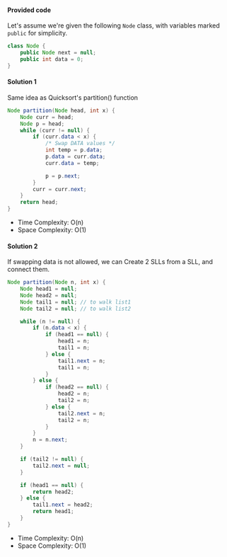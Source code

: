 #### Provided code

Let's assume we're given the following `Node` class, with variables marked `public` for simplicity.
```java
class Node {
    public Node next = null;
    public int data = 0;
}
```

#### Solution 1

Same idea as Quicksort's partition() function

```java
Node partition(Node head, int x) {
    Node curr = head;
    Node p = head;
    while (curr != null) {
        if (curr.data < x) {
            /* Swap DATA values */
            int temp = p.data;
            p.data = curr.data;
            curr.data = temp;

            p = p.next;
        }
        curr = curr.next;
    }
    return head;
}
```

- Time Complexity: O(n)
- Space Complexity: O(1)

#### Solution 2

If swapping data is not allowed, we can Create 2 SLLs from a SLL, and connect them.

```java
Node partition(Node n, int x) {
    Node head1 = null;
    Node head2 = null;
    Node tail1 = null; // to walk list1
    Node tail2 = null; // to walk list2

    while (n != null) {
        if (n.data < x) {
            if (head1 == null) {
                head1 = n;
                tail1 = n;
            } else {
                tail1.next = n;
                tail1 = n;
            }
        } else {
            if (head2 == null) {
                head2 = n;
                tail2 = n;
            } else {
                tail2.next = n;
                tail2 = n;
            }
        }
        n = n.next;
    }

    if (tail2 != null) {
        tail2.next = null;
    }

    if (head1 == null) {
        return head2;
    } else {
        tail1.next = head2;
        return head1;
    }
}
```

- Time Complexity: O(n)
- Space Complexity: O(1)
